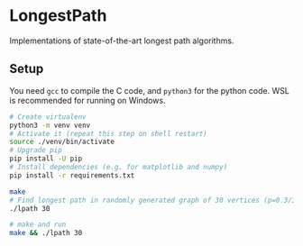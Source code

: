 # LongestPath
Implementations of state-of-the-art longest path algorithms.

## Setup
You need `gcc` to compile the C code, and `python3` for the python code.
WSL is recommended for running on Windows.
```bash
# Create virtualenv
python3 -m venv venv
# Activate it (repeat this step on shell restart)
source ./venv/bin/activate
# Upgrade pip
pip install -U pip
# Install dependencies (e.g. for matplotlib and numpy)
pip install -r requirements.txt
```

```bash
make
# Find longest path in randomly generated graph of 30 vertices (p=0.3/30)
./lpath 30

# make and run
make && ./lpath 30
```